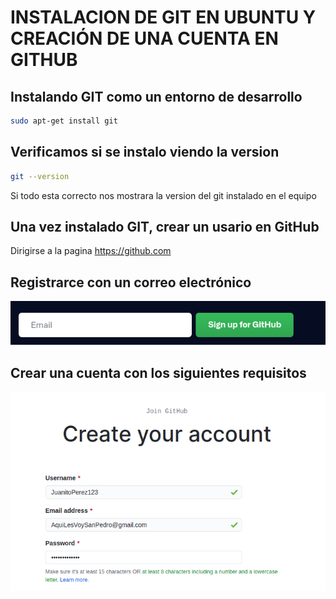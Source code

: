 # INSTALACION DE GIT EN UBUNTU  Y CREACIÓN DE UNA CUENTA EN GITHUB
## Instalando GIT como un entorno de desarrollo
```sh
sudo apt-get install git
 ```
## Verificamos si se instalo viendo la version
```sh
git --version
```
Si todo esta correcto nos mostrara la version del git instalado en el equipo

## Una vez instalado GIT, crear un usario en GitHub

Dirigirse a la pagina https://github.com

## Registrarce con un correo electrónico

![](https://github.com/DiegooGutierrez123321/PVT_install/blob/main/Screenshot_Install/Captura%20de%20pantalla%20de%202021-04-13%2009-34-36.png?raw=true)

## Crear una cuenta con los siguientes requisitos

![](https://github.com/DiegooGutierrez123321/PVT_install/blob/main/Screenshot_Install/Captura%20de%20pantalla%20de%202021-04-13%2009-44-48.png?raw=true)

